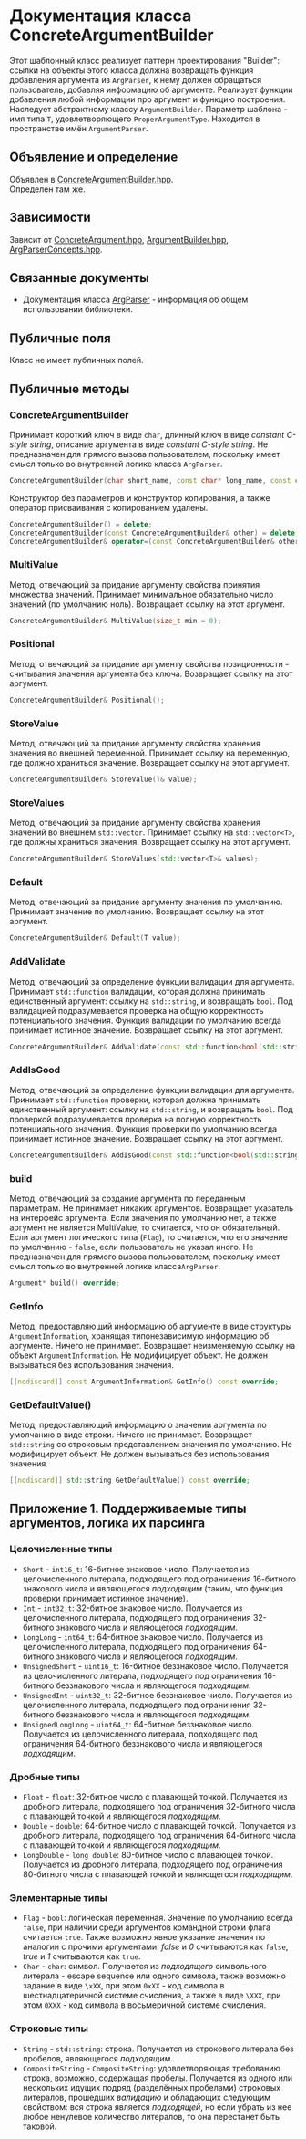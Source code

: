 # Документация класса ConcreteArgumentBuilder

Этот шаблонный класс реализует паттерн проектирования "Builder": ссылки на объекты этого 
класса должна возвращать функция добавления аргумента из `ArgParser`, к нему должен 
обращаться пользователь, добавляя информацию об аргументе. Реализует функции добавления 
любой информации про аргумент и функцию построения. Наследует абстрактному классу 
`ArgumentBuilder`. Параметр шаблона - имя типа `T`, удовлетворяющего `ProperArgumentType`. Находится в пространстве имён 
`ArgumentParser`.

## Объявление и определение

Объявлен в [ConcreteArgumentBuilder.hpp](../ConcreteArgumentBuilder.hpp). <br>
Определен там же.

## Зависимости

Зависит от [ConcreteArgument.hpp](../ConcreteArgument.hpp),
[ArgumentBuilder.hpp](../ArgumentBuilder.hpp),
[ArgParserConcepts.hpp](../ArgParserConcepts.hpp).

## Связанные документы

* Документация класса [ArgParser](ArgParser.md) -
  информация об общем использовании библиотеки.

## Публичные поля

Класс не имеет публичных полей.

## Публичные методы

### ConcreteArgumentBuilder

Принимает короткий ключ в виде `char`, длинный ключ в виде *constant C-style string*, 
описание аргумента в виде *constant C-style string*. Не предназначен для прямого вызова
пользователем, поскольку имеет смысл только во внутренней логике класса `ArgParser`.
```cpp
ConcreteArgumentBuilder(char short_name, const char* long_name, const char* description);
```
Конструктор без параметров и конструктор копирования, а также оператор присваивания с 
копированием удалены.
```cpp
ConcreteArgumentBuilder() = delete;
ConcreteArgumentBuilder(const ConcreteArgumentBuilder& other) = delete;
ConcreteArgumentBuilder& operator=(const ConcreteArgumentBuilder& other) = delete;
```

### MultiValue

Метод, отвечающий за придание аргументу свойства принятия множества значений. Принимает
минимальное обязательно число значений (по умолчанию ноль). Возвращает ссылку на этот
аргумент.
```cpp
ConcreteArgumentBuilder& MultiValue(size_t min = 0);
```

### Positional

Метод, отвечающий за придание аргументу свойства позиционности - считывания значения 
аргумента без ключа. Возвращает ссылку на этот аргумент.
```cpp
ConcreteArgumentBuilder& Positional();
```

### StoreValue

Метод, отвечающий за придание аргументу свойства хранения значения во внешней 
переменной. Принимает ссылку на переменную, где должно храниться значение. 
Возвращает ссылку на этот аргумент.
```cpp
ConcreteArgumentBuilder& StoreValue(T& value);
```

### StoreValues

Метод, отвечающий за придание аргументу свойства хранения значений во внешнем 
`std::vector`. Принимает ссылку на `std::vector<T>`, где должны храниться значения.
Возвращает ссылку на этот аргумент.
```cpp
ConcreteArgumentBuilder& StoreValues(std::vector<T>& values);
```

### Default

Метод, отвечающий за придание аргументу значения по умолчанию. Принимает значение по 
умолчанию. Возвращает ссылку на этот аргумент.
```cpp
ConcreteArgumentBuilder& Default(T value);
```

### AddValidate

Метод, отвечающий за определение функции валидации для аргумента. Принимает
`std::function` валидации, которая должна принимать единственный аргумент: ссылку на 
`std::string`, и возвращать `bool`. Под валидацией подразумевается проверка на общую 
корректность потенциального значения. Функция валидации по умолчанию всегда принимает 
истинное значение. Возвращает ссылку на этот аргумент.
```cpp
ConcreteArgumentBuilder& AddValidate(const std::function<bool(std::string&)>& validate);
```

### AddIsGood

Метод, отвечающий за определение функции валидации для аргумента. Принимает 
`std::function` проверки, которая должна принимать единственный аргумент: ссылку на
`std::string`, и возвращать `bool`. Под проверкой подразумевается проверка на полную
корректность потенциального значения. Функция проверки по умолчанию всегда принимает
истинное значение. Возвращает ссылку на этот аргумент.
```cpp
ConcreteArgumentBuilder& AddIsGood(const std::function<bool(std::string&)>& is_good);
```

### build

Метод, отвечающий за создание аргумента по переданным параметрам. Не принимает никаких
аргументов. Возвращает указатель на интерфейс аргумента. Если значения по умолчанию 
нет, а также аргумент не является MultiValue, то считается, что он обязательный. Если 
аргумент логического типа (`Flag`), то считается, что его значение по умолчанию - 
`false`, если пользователь не указал иного. Не предназначен для прямого вызова 
пользователем, поскольку имеет смысл только во внутренней логике класса`ArgParser`.
```cpp
Argument* build() override;
```

### GetInfo

Метод, предоставляющий информацию об аргументе в виде структуры `ArgumentInformation`,
хранящая типонезависимую информацию об аргументе. Ничего не принимает. Возвращает
неизменяемую ссылку на объект `ArgumentInformation`. Не модифицирует объект. Не должен 
вызываться без использования значения.
```cpp
[[nodiscard]] const ArgumentInformation& GetInfo() const override;
```

### GetDefaultValue()

Метод, предоставляющий информацию о значении аргумента по умолчанию в виде строки. 
Ничего не принимает. Возвращает `std::string` со строковым представлением значения 
по умолчанию. Не модифицирует объект. Не должен вызываться без использования значения.
```cpp
[[nodiscard]] std::string GetDefaultValue() const override;
```

## Приложение 1. Поддерживаемые типы аргументов, логика их парсинга

### Целочисленные типы
* `Short` - `int16_t`: 16-битное знаковое число. Получается из целочисленного
  литерала, подходящего под ограничения 16-битного знакового числа и являющегося
  _подходящим_ (таким, что функция проверки принимает истинное значение).
* `Int` - `int32_t`: 32-битное знаковое число. Получается из целочисленного
  литерала, подходящего под ограничения 32-битного знакового числа и являющегося
  _подходящим_.
* `LongLong` - `int64_t`: 64-битное знаковое число. Получается из целочисленного
  литерала, подходящего под ограничения 64-битного знакового числа и являющегося
  _подходящим_.
* `UnsignedShort` - `uint16_t`: 16-битное беззнаковое число. Получается из
  целочисленного литерала, подходящего под ограничения 16-битного беззнакового числа и
  являющегося _подходящим_.
* `UnsignedInt` - `uint32_t`: 32-битное беззнаковое число. Получается из
  целочисленного литерала, подходящего под ограничения 32-битного беззнакового числа и
  являющегося _подходящим_.
* `UnsignedLongLong` - `uint64_t`: 64-битное беззнаковое число. Получается из
  целочисленного литерала, подходящего под ограничения 64-битного беззнакового числа и
  являющегося _подходящим_.

### Дробные типы
* `Float` - `float`: 32-битное число с плавающей точкой. Получается из
  дробного литерала, подходящего под ограничения 32-битного числа с плавающей точкой и
  являющегося _подходящим_.
* `Double` - `double`: 64-битное число с плавающей точкой. Получается из
  дробного литерала, подходящего под ограничения 64-битного числа с плавающей точкой и
  являющегося _подходящим_.
* `LongDouble` - `long double`: 80-битное число с плавающей точкой. Получается из
  дробного литерала, подходящего под ограничения 80-битного числа с плавающей точкой и
  являющегося _подходящим_.

### Элементарные типы
* `Flag` - `bool`: логическая переменная. Значение по умолчанию всегда `false`, при
  наличии среди аргументов командной строки флага считается `true`. Также возможно
  явное указание значения по аналогии с прочими аргументами: *false* и *0* считываются
  как `false`, *true* и *1* считываются как `true`.
* `Char` - `char`: символ. Получается из _подходящего_ символьного литерала - escape
  sequence или одного символа, также возможно задание в виде `\xXX`, при этом `0xXX` -
  код символа в шестнадцатеричной системе счисления, а также в виде `\XXX`, при этом
  `0XXX` - код символа в восьмеричной системе счисления.

### Строковые типы
* `String` - `std::string`: строка. Получается из строкового литерала без пробелов,
  являющегося _подходящим_.
* `CompositeString` - `CompositeString`: удовлетворяющая требованию строка,
  возможно, содержащая пробелы. Получается из одного или нескольких идущих подряд
  (разделённых пробелами) строковых литералов, прошедших _валидацию_ и обладающих
  следующим свойством: вся строка является _подходящей_, но если убрать из нее любое
  ненулевое количество литералов, то она перестанет быть таковой.
